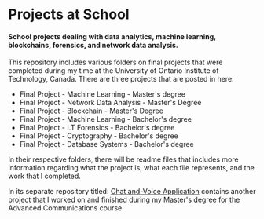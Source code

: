 # Projects at School
#### School projects dealing with data analytics, machine learning, blockchains, forensics, and network data analysis.

This repository includes various folders on final projects that were completed during my time at the University of Ontario Institute of Technology, Canada. 
There are three projects that are posted in here: 
- Final Project - Machine Learning - Master's degree 
- Final Project - Network Data Analysis - Master's Degree 
- Final Project - Blockchain - Master's Degree 
- Final Project - Machine Learning - Bachelor's degree 
- Final Project - I.T Forensics - Bachelor's degree
- Final Project - Cryptography - Bachelor's degree
- Final Project - Database Systems - Bachelor's degree 

In their respective folders, there will be readme files that includes more information regarding what the project is, what each file represents, and the work that I completed.  

In its separate repository titled: [Chat and-Voice Application](https://github.com/bob28/Chat-and-Voice-Applcation-Advanced-Comms-Final-Project) contains another project that I worked on and finished during my Master's degree for the Advanced Communications course. 

